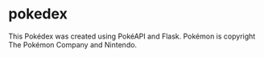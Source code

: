 # pokedex
This Pokédex was created using PokéAPI and Flask. Pokémon is copyright The Pokémon Company and Nintendo.
